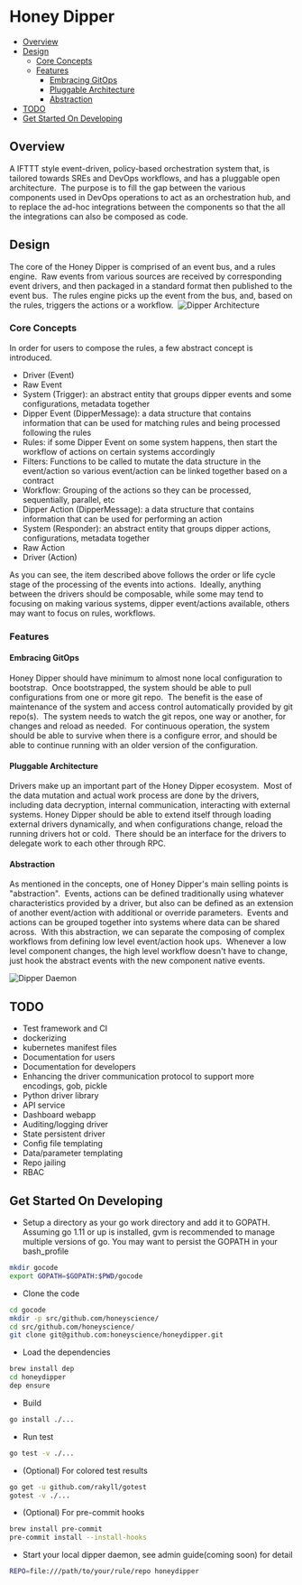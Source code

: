 # Honey Dipper

<!-- toc -->

- [Overview](#overview)
- [Design](#design)
  * [Core Concepts](#core-concepts)
  * [Features](#features)
    + [Embracing GitOps](#embracing-gitops)
    + [Pluggable Architecture](#pluggable-architecture)
    + [Abstraction](#abstraction)
- [TODO](#todo)
- [Get Started On Developing](#get-started-on-developing)

<!-- tocstop -->

## Overview
A IFTTT style event-driven, policy-based orchestration system that, is tailored towards SREs and DevOps workflows, and has a pluggable open architecture.  The purpose is to fill the gap between the various components used in DevOps operations to act as an orchestration hub, and to replace the ad-hoc integrations between the components so that the all the integrations can also be composed as code.

## Design
The core of the Honey Dipper is comprised of an event bus, and a rules engine.  Raw events from various sources are received by corresponding event drivers, and then packaged in a standard format then published to the event bus.  The rules engine picks up the event from the bus, and, based on the rules, triggers the actions or a workflow. 
![Dipper Architecture](./DipperDiagram1.png)

### Core Concepts
In order for users to compose the rules, a few abstract concept is introduced.

 * Driver (Event)
 * Raw Event
 * System (Trigger): an abstract entity that groups dipper events and some configurations, metadata together 
 * Dipper Event (DipperMessage): a data structure that contains information that can be used for matching rules and being processed following the rules
 * Rules: if some Dipper Event on some system happens, then start the workflow of actions on certain systems accordingly
 * Filters: Functions to be called to mutate the data structure in the event/action so various event/action can be linked together based on a contract
 * Workflow: Grouping of the actions so they can be processed, sequentially, parallel, etc
 * Dipper Action (DipperMessage): a data structure that contains information that can be used for performing an action
 * System (Responder): an abstract entity that groups dipper actions, configurations, metadata together
 * Raw Action
 * Driver (Action)

As you can see, the item described above follows the order or life cycle stage of the processing of the events into actions.  Ideally, anything between the drivers should be composable, while some may tend to focusing on making various systems, dipper event/actions available, others may want to focus on rules, workflows.   

### Features

#### Embracing GitOps
Honey Dipper should have minimum to almost none local configuration to bootstrap.  Once bootstrapped, the system should be able to pull configurations from one or more git repo.  The benefit is the ease of maintenance of the system and access control automatically provided by git repo(s).  The system needs to watch the git repos, one way or another, for changes and reload as needed.  For continuous operation, the system should be able to survive when there is a configure error, and should be able to continue running with an older version of the configuration.

#### Pluggable Architecture
Drivers make up an important part of the Honey Dipper ecosystem.  Most of the data mutation and actual work process are done by the drivers, including data decryption, internal communication, interacting with external systems. Honey Dipper should be able to extend itself through loading external drivers dynamically, and when configurations change, reload the running drivers hot or cold.  There should be an interface for the drivers to delegate work to each other through RPC.

#### Abstraction
As mentioned in the concepts, one of Honey Dipper's main selling points is "abstraction".  Events, actions can be defined traditionally using whatever characteristics provided by a driver, but also can be defined as an extension of another event/action with additional or override parameters.  Events and actions can be grouped together into systems where data can be shared across.  With this abstraction, we can separate the composing of complex workflows from defining low level event/action hook ups.  Whenever a low level component changes, the high level workflow doesn't have to change, just hook the abstract events with the new component native events.

![Dipper Daemon](./DipperDaemon.png)

## TODO
 * Test framework and CI
 * dockerizing
 * kubernetes manifest files
 * Documentation for users
 * Documentation for developers
 * Enhancing the driver communication protocol to support more encodings, gob, pickle
 * Python driver library
 * API service
 * Dashboard webapp
 * Auditing/logging driver
 * State persistent driver
 * Config file templating
 * Data/parameter templating
 * Repo jailing
 * RBAC

## Get Started On Developing

 * Setup a directory as your go work directory and add it to GOPATH. Assuming go 1.11 or up is installed, gvm is recommended to manage multiple versions of go. You may want to persist the GOPATH in your bash_profile
```bash
mkdir gocode
export GOPATH=$GOPATH:$PWD/gocode
```
 * Clone the code
```bash
cd gocode
mkdir -p src/github.com/honeyscience/
cd src/github.com/honeyscience/
git clone git@github.com:honeyscience/honeydipper.git
```
 * Load the dependencies
```bash
brew install dep
cd honeydipper
dep ensure
```
 * Build
```bash
go install ./...
```
 * Run test
```bash
go test -v ./...
```
 * (Optional) For colored test results
```bash
go get -u github.com/rakyll/gotest
gotest -v ./...
```
 * (Optional) For pre-commit hooks
```bash
brew install pre-commit
pre-commit install --install-hooks
```
 * Start your local dipper daemon, see admin guide(coming soon) for detail
```bash
REPO=file:///path/to/your/rule/repo honeydipper
```
